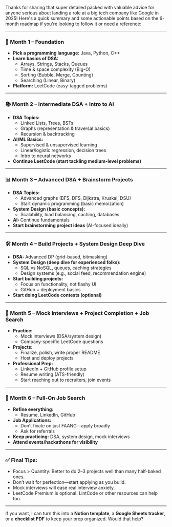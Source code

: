 Thanks for sharing that super detailed packed with valuable advice for anyone serious about landing a role at a big tech company like Google in 2025! Here's a quick summary and some actionable points based on the 6-month roadmap if you're looking to follow it or need a reference:

---

### **🔧 Month 1 – Foundation**
- **Pick a programming language:** Java, Python, C++
- **Learn basics of DSA:**
  - Arrays, Strings, Stacks, Queues
  - Time & space complexity (Big-O)
  - Sorting (Bubble, Merge, Counting)
  - Searching (Linear, Binary)
- **Platform:** LeetCode (easy-tagged problems)

---

### **📚 Month 2 – Intermediate DSA + Intro to AI**
- **DSA Topics:**
  - Linked Lists, Trees, BSTs
  - Graphs (representation & traversal basics)
  - Recursion & backtracking
- **AI/ML Basics:**
  - Supervised & unsupervised learning
  - Linear/logistic regression, decision trees
  - Intro to neural networks
- **Continue LeetCode (start tackling medium-level problems)**

---

### **📊 Month 3 – Advanced DSA + Brainstorm Projects**
- **DSA Topics:**
  - Advanced graphs (BFS, DFS, Dijkstra, Kruskal, DSU)
  - Start dynamic programming (basic memoization)
- **System Design (basic concepts):**
  - Scalability, load balancing, caching, databases
- **AI:** Continue fundamentals
- **Start brainstorming project ideas** (AI-focused ideally)

---

### **🛠️ Month 4 – Build Projects + System Design Deep Dive**
- **DSA:** Advanced DP (grid-based, bitmasking)
- **System Design (deep dive for experienced folks):**
  - SQL vs NoSQL, queues, caching strategies
  - Design systems (e.g., social feed, recommendation engine)
- **Start building projects:**
  - Focus on functionality, not flashy UI
  - GitHub + deployment basics
- **Start doing LeetCode contests (optional)**

---

### **🎯 Month 5 – Mock Interviews + Project Completion + Job Search**
- **Practice:** 
  - Mock interviews (DSA/system design)
  - Company-specific LeetCode questions
- **Projects:**
  - Finalize, polish, write proper README
  - Host and deploy projects
- **Professional Prep:**
  - LinkedIn + GitHub profile setup
  - Resume writing (ATS-friendly)
  - Start reaching out to recruiters, join events

---

### **🚀 Month 6 – Full-On Job Search**
- **Refine everything:**
  - Resume, LinkedIn, GitHub
- **Job Applications:**
  - Don’t fixate on just FAANG—apply broadly
  - Ask for referrals
- **Keep practicing:** DSA, system design, mock interviews
- **Attend events/hackathons for visibility**

---

### ✅ Final Tips:
- Focus > Quantity: Better to do 2–3 projects well than many half-baked ones.
- Don’t wait for perfection—start applying as you build.
- Mock interviews will ease real interview anxiety.
- LeetCode Premium is optional. LintCode or other resources can help too.

---

If you want, I can turn this into a **Notion template**, a **Google Sheets tracker**, or a **checklist PDF** to keep your prep organized. Would that help?
